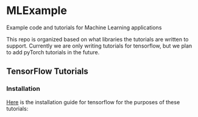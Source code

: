 # MLExample

Example code and tutorials for Machine Learning applications

This repo is organized based on what libraries the tutorials are written to support.  Currently we are only writing tutorials for tensorflow, but we plan to add pyTorch tutorials in the future.

## TensorFlow Tutorials

### Installation
[Here](https://github.com/LikeSmith/MLExample/blob/master/TensorFlowExamples/TensorFlowInstallationGuide.md) is the installation guide for tensorflow for the purposes of these tutorials:
